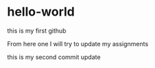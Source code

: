 # hello-world
this is my first github

From here one I will try to update my assignments

this is my second commit update
